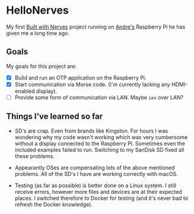 # HelloNerves

My first [Built with Nerves](http://nerves-project.org) project running on [Andre's](https://github.com/mcandy007) Raspberry Pi he has given me a long time
ago.

## Goals

My goals for this project are:

- [x] Build and run an OTP application on the Raspberry Pi.
- [x] Start communication via Morse code. (I'm currently lacking any
HDMI-enabled display).
- [ ] Provide some form of communication via LAN. Maybe `iex` over LAN?

## Things I've learned so far

- SD's are crap. Even from brands like Kingston. For hours I was wondering why
my code wasn't working which was very cumbersome without a display connected to
the Raspberry Pi. Sometimes even the included examples failed to run. Switching
to my SanDisk SD fixed all these problems.

- Appearantly OSes are compensating lots of the above mentioned problems. All
of the SD's I have are working correctly with macOS.

- Testing (as far as possible) is better done on a Linux system. I still receive
errors, however more files and devices are at their expected places. I switched
therefore to Docker for testing (and it's never bad to refresh the Docker
knowledge).
